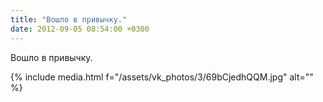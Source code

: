 ```yaml
---
title: "Вошло в привычку."
date: 2012-09-05 08:54:00 +0300
---
```


Вошло в привычку.

{% include media.html f="/assets/vk_photos/3/69bCjedhQQM.jpg" alt="" %}
